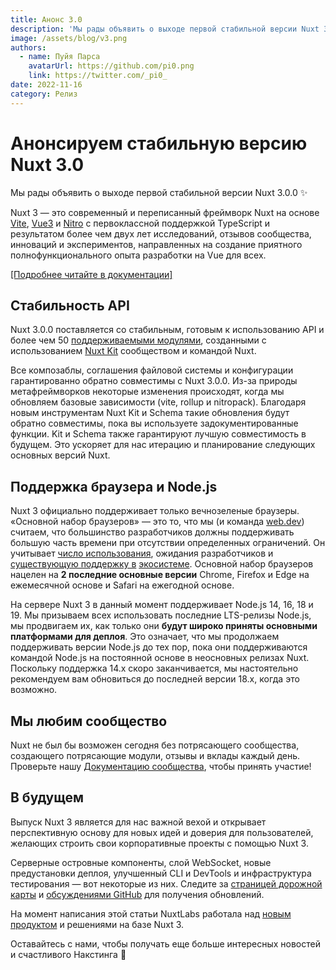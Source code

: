 ```yaml
---
title: Анонс 3.0
description: 'Мы рады объявить о выходе первой стабильной версии Nuxt 3.0.0'
image: /assets/blog/v3.png
authors:
  - name: Пуйя Парса
    avatarUrl: https://github.com/pi0.png
    link: https://twitter.com/_pi0_
date: 2022-11-16
category: Релиз
---
```


# Анонсируем стабильную версию Nuxt 3.0

Мы рады объявить о выходе первой стабильной версии Nuxt 3.0.0 :sparkles:

Nuxt 3 — это современный и переписанный фреймворк Nuxt на основе [Vite](https://vitejs.dev/), [Vue3](https://ru.vuejs.org/) и [Nitro](https://nitro.unjs.io/) с первоклассной поддержкой TypeScript и результатом более чем двух лет исследований, отзывов сообщества, инноваций и экспериментов, направленных на создание приятного полнофункционального опыта разработки на Vue для всех.

 [[Подробнее читайте в документации]](/docs/getting-started/introduction)

## Стабильность API

Nuxt 3.0.0 поставляется со стабильным, готовым к использованию API и более чем 50 [поддерживаемыми модулями](/modules), созданными с использованием [Nuxt Kit](/docs/guide/going-further/modules) сообществом и командой Nuxt.

Все композаблы, соглашения файловой системы и конфигурации гарантированно обратно совместимы с Nuxt 3.0.0. Из-за природы метафреймворков некоторые изменения происходят, когда мы обновляем базовые зависимости (vite, rollup и nitropack). Благодаря новым инструментам Nuxt Kit и Schema такие обновления будут обратно совместимы, пока вы используете задокументированные функции. Kit и Schema также гарантируют лучшую совместимость в будущем. Это ускоряет для нас итерацию и планирование следующих основных версий Nuxt.

## Поддержка браузера и Node.js

Nuxt 3 официально поддерживает только вечнозеленые браузеры. «Основной набор браузеров» — это то, что мы (и команда [web.dev](http://web.dev)) считаем, что большинство разработчиков должны поддерживать большую часть времени при отсутствии определенных ограничений. Он учитывает [число использования](https://caniuse.com/usage-table), ожидания разработчиков и [существующую поддержку в](https://make.wordpress.org/core/handbook/best-practices/browser-support/) [экосистеме](https://angular.io/guide/browser-support). Основной набор браузеров нацелен на **2 последние основные версии** Chrome, Firefox и Edge на ежемесячной основе и Safari на ежегодной основе.

На сервере Nuxt 3 в данный момент поддерживает Node.js 14, 16, 18 и 19. Мы призываем всех использовать последние LTS-релизы Node.js, мы продвигаем их, как только они **будут широко приняты основными платформами для деплоя**. Это означает, что мы продолжаем поддерживать версии Node.js до тех пор, пока они поддерживаются командой Node.js на постоянной основе в неосновных релизах Nuxt. Поскольку поддержка 14.x скоро заканчивается, мы настоятельно рекомендуем вам обновиться до последней версии 18.x, когда это возможно.

## Мы любим сообщество

Nuxt не был бы возможен сегодня без потрясающего сообщества, создающего потрясающие модули, отзывы и вклады каждый день. Проверьте нашу [Документацию сообщества](https://nuxt.com/docs/community/getting-help), чтобы принять участие!

## В будущем

Выпуск Nuxt 3 является для нас важной вехой и открывает перспективную основу для новых идей и доверия для пользователей, желающих строить свои корпоративные проекты с помощью Nuxt 3.

Серверные островные компоненты, слой WebSocket, новые предустановки деплоя, улучшенный CLI и DevTools и инфраструктура тестирования — вот некоторые из них. Следите за [страницей дорожной карты](https://nuxt.com/docs/community/roadmap) и [обсуждениями GitHub](https://github.com/nuxt/nuxt/discussions) для получения обновлений.

На момент написания этой статьи NuxtLabs работала над [новым продуктом](https://nuxt.studio) и решениями на базе Nuxt 3.

Оставайтесь с нами, чтобы получать еще больше интересных новостей и счастливого Накстинга 💚
